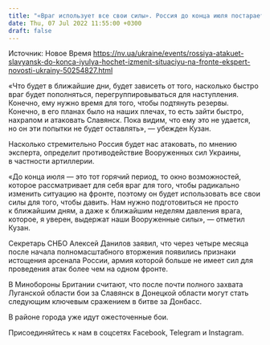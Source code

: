 ```yaml
---
title: "«Враг использует все свои силы». Россия до конца июля постарается радикально изменить ситуацию на фронте — эксперт"
date: Thu, 07 Jul 2022 11:55:00 +0300
draft: false
---
```

Источник: Новое Время https://nv.ua/ukraine/events/rossiya-atakuet-slavyansk-do-konca-iyulya-hochet-izmenit-situaciyu-na-fronte-ekspert-novosti-ukrainy-50254827.html


«Что будет в ближайшие дни, будет зависеть от того, насколько быстро враг будет пополняться, перегруппировываться для наступления. Конечно, ему нужно время для того, чтобы подтянуть резервы. Конечно, в его планах было на наших плечах, то есть зайти быстро, нахрапом и атаковать Славянск. Пока видим, что ему это не удается, но он эти попытки не будет оставлять», — убежден Кузан.

Насколько стремительно Россия будет нас атаковать, по мнению эксперта, определит противодействие Вооруженных сил Украины, в частности артиллерии.

«До конца июля — это тот горячий период, то окно возможностей, которое рассматривает для себя враг для того, чтобы радикально изменить ситуацию на фронте, поэтому он будет использовать все свои силы для того, чтобы давить. Нам нужно подготовиться не просто к ближайшим дням, а даже к ближайшим неделям давления врага, которое, я уверен, выдержат наши Вооруженные силы», — отметил Кузан.

Секретарь СНБО Алексей Данилов заявил, что через четыре месяца после начала полномасштабного вторжения появились признаки истощения арсенала России, армия которой больше не имеет сил для проведения атак более чем на одном фронте.

В Минобороны Британии считают, что после почти полного захвата Луганской области бои за Славянск в Донецкой области могут стать следующим ключевым сражением в битве за Донбасс.

В районе города уже идут ожесточенные бои.

Присоединяйтесь к нам в соцсетях Facebook, Telegram и Instagram.
